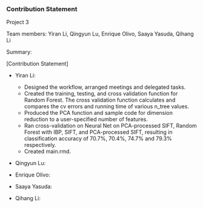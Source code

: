 ### Contribution Statement

Project 3

Team members: Yiran Li,  Qingyun Lu, Enrique Olivo, Saaya Yasuda, Qihang Li

Summary: 

[Contribution Statement] 

+ Yiran Li:
  + Designed the workflow, arranged meetings and delegated tasks.
  + Created the training, testing, and cross validation function for Random Forest. The cross validation function calculates
  and compares the cv errors and running time of various n_tree values. 
  + Produced the PCA function and sample code for dimension reduction to a user-specified number of features.
  + Ran cross-validation on Neural Net on PCA-processed SIFT, Random Forest with IBP, SIFT, and PCA-processed SIFT, resulting
  in classification accuracy of 70.7%, 70.4%, 74.7% and 79.3% respectively. 
  + Created main.rmd.
  
+ Qingyun Lu: 

+ Enrique Olivo:

+ Saaya Yasuda: 

+ Qihang Li: 
